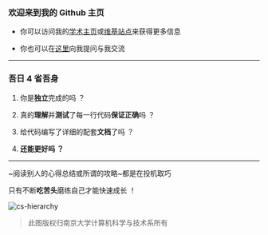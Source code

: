 
### 欢迎来到我的 Github 主页

- 你可以访问我的[学术主页](https://liupj.top/academy/)或[维基站点](https://liupj.top/)来获得更多信息

- 你也可以在[这里](https://github.com/Brannua/brannua/issues/)向我提问与我交流

---

### 吾日 4 省吾身

1. 你是**独立**完成的吗 ？

2. 真的**理解**并**测试**了每一行代码**保证正确**吗 ？

3. 给代码编写了详细的配套**文档**了吗 ？

4. **还能更好吗 ？**

---

~阅读别人的心得总结或所谓的攻略~都是在投机取巧

只有不断**吃苦头**磨练自己才能快速成长 ！

![cs-hierarchy](https://aliyun-oss-lpj.oss-cn-qingdao.aliyuncs.com/images/mass/cs-hierarchy.jpg)

> 此图版权归南京大学计算机科学与技术系所有
